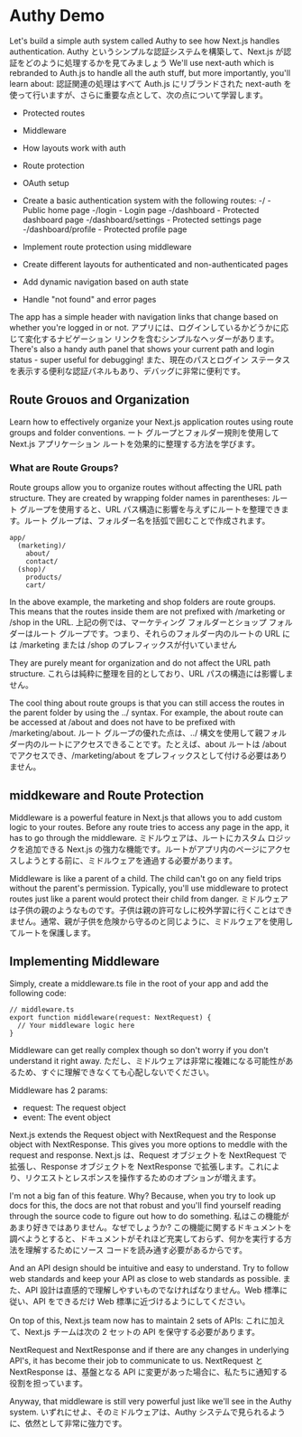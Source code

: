 # Authy Demo
Let's build a simple auth system called Authy to see how Next.js handles authentication. 
Authy というシンプルな認証システムを構築して、Next.js が認証をどのように処理するかを見てみましょう
We'll use next-auth which is rebranded to Auth.js to handle all the auth stuff, but more importantly, you'll learn about:
認証関連の処理はすべて Auth.js にリブランドされた next-auth を使って行いますが、さらに重要な点として、次の点について学習します。

- Protected routes
- Middleware
- How layouts work with auth
- Route protection
- OAuth setup




- Create a basic authentication system with the following routes:
    -/ - Public home page
    -/login - Login page
    -/dashboard - Protected dashboard page
    -/dashboard/settings - Protected settings page
    -/dashboard/profile - Protected profile page
- Implement route protection using middleware
- Create different layouts for authenticated and non-authenticated pages
- Add dynamic navigation based on auth state
- Handle "not found" and error pages


The app has a simple header with navigation links that change based on whether you're logged in or not.
アプリには、ログインしているかどうかに応じて変化するナビゲーション リンクを含むシンプルなヘッダーがあります。
There's also a handy auth panel that shows your current path and login status - super useful for debugging!
また、現在のパスとログイン ステータスを表示する便利な認証パネルもあり、デバッグに非常に便利です。



## Route Grouos and Organization
Learn how to effectively organize your Next.js application routes using route groups and folder conventions.
ート グループとフォルダー規則を使用して Next.js アプリケーション ルートを効果的に整理する方法を学びます。

### What are Route Groups?
Route groups allow you to organize routes without affecting the URL path structure. They are created by wrapping folder names in parentheses:
ルート グループを使用すると、URL パス構造に影響を与えずにルートを整理できます。ルート グループは、フォルダー名を括弧で囲むことで作成されます。

```
app/
  (marketing)/
    about/
    contact/
  (shop)/
    products/
    cart/
```

In the above example, the marketing and shop folders are route groups. This means that the routes inside them are not prefixed with /marketing or /shop in the URL.
上記の例では、マーケティング フォルダーとショップ フォルダーはルート グループです。つまり、それらのフォルダー内のルートの URL には /marketing または /shop のプレフィックスが付いていません

They are purely meant for organization and do not affect the URL path structure.
これらは純粋に整理を目的としており、URL パスの構造には影響しません。

The cool thing about route groups is that you can still access the routes in the parent folder by using the ../ syntax. For example, the about route can be accessed at /about and does not have to be prefixed with /marketing/about.
ルート グループの優れた点は、../ 構文を使用して親フォルダー内のルートにアクセスできることです。たとえば、about ルートは /about でアクセスでき、/marketing/about をプレフィックスとして付ける必要はありません。

## middkeware and Route Protection
Middleware is a powerful feature in Next.js that allows you to add custom logic to your routes. Before any route tries to access any page in the app, it has to go through the middleware.
ミドルウェアは、ルートにカスタム ロジックを追加できる Next.js の強力な機能です。ルートがアプリ内のページにアクセスしようとする前に、ミドルウェアを通過する必要があります。

Middleware is like a parent of a child. The child can't go on any field trips without the parent's permission. Typically, you'll use middleware to protect routes just like a parent would protect their child from danger.
ミドルウェアは子供の親のようなものです。子供は親の許可なしに校外学習に行くことはできません。通常、親が子供を危険から守るのと同じように、ミドルウェアを使用してルートを保護します。

## Implementing Middleware
Simply, create a middleware.ts file in the root of your app and add the following code:
```
// middleware.ts
export function middleware(request: NextRequest) {
  // Your middleware logic here
}
```

Middleware can get really complex though so don't worry if you don't understand it right away.
ただし、ミドルウェアは非常に複雑になる可能性があるため、すぐに理解できなくても心配しないでください。

Middleware has 2 params:

- request: The request object
- event: The event object

Next.js extends the Request object with NextRequest and the Response object with NextResponse. This gives you more options to meddle with the request and response.
Next.js は、Request オブジェクトを NextRequest で拡張し、Response オブジェクトを NextResponse で拡張します。これにより、リクエストとレスポンスを操作するためのオプションが増えます。

I'm not a big fan of this feature. Why? Because, when you try to look up docs for this, the docs are not that robust and you'll find yourself reading through the source code to figure out how to do something.
私はこの機能があまり好きではありません。なぜでしょうか? この機能に関するドキュメントを調べようとすると、ドキュメントがそれほど充実しておらず、何かを実行する方法を理解するためにソース コードを読み通す必要があるからです。

And an API design should be intuitive and easy to understand. Try to follow web standards and keep your API as close to web standards as possible.
また、API 設計は直感的で理解しやすいものでなければなりません。Web 標準に従い、API をできるだけ Web 標準に近づけるようにしてください。

On top of this, Next.js team now has to maintain 2 sets of APIs:
これに加えて、Next.js チームは次の 2 セットの API を保守する必要があります。

NextRequest and NextResponse and if there are any changes in underlying API's, it has become their job to communicate to us.
NextRequest と NextResponse は、基盤となる API に変更があった場合に、私たちに通知する役割を担っています。

Anyway, that middleware is still very powerful just like we'll see in the Authy system.
いずれにせよ、そのミドルウェアは、Authy システムで見られるように、依然として非常に強力です。
